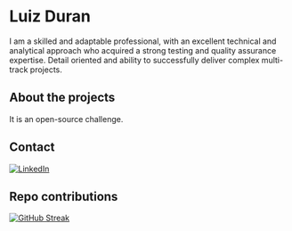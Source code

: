 
# Luiz Duran

I am a skilled and adaptable professional, with an excellent technical and analytical approach who acquired a strong testing and quality assurance expertise. Detail oriented and ability to successfully deliver complex multi-track projects.

## About the projects

It is an open-source challenge.

## Contact

[![LinkedIn](https://img.shields.io/badge/LinkedIn-0077B5?style=for-the-badge&logo=linkedin&logoColor=white)](www.linkedin.com/in/luiz-gustavo-duran-105a6557/)

## Repo contributions

[![GitHub Streak](https://streak-stats.demolab.com/?user=lgsduran)](https://git.io/streak-stats)